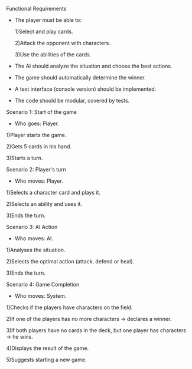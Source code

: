 Functional Requirements

 - The player must be able to:

   1)Select and play cards.

   2)Attack the opponent with characters.

   3)Use the abilities of the cards.

 - The AI should analyze the situation and choose the best actions.

 - The game should automatically determine the winner.

 - A text interface (console version) should be implemented.

 - The code should be modular, covered by tests.


Scenario 1: Start of the game
 - Who goes: Player.

  1)Player starts the game.

  2)Gets 5 cards in his hand.

  3)Starts a turn.

Scenario 2: Player's turn
 - Who moves: Player.

  1)Selects a character card and plays it.

  2)Selects an ability and uses it.

  3)Ends the turn.

Scenario 3: AI Action

 - Who moves: AI.

  1)Analyses the situation.

  2)Selects the optimal action (attack, defend or heal).

  3)Ends the turn.

Scenario 4: Game Completion

 - Who moves: System.

  1)Checks if the players have characters on the field.

  2)If one of the players has no more characters → declares a winner.

  3)If both players have no cards in the deck, but one player has characters → he wins.

  4)Displays the result of the game.

  5)Suggests starting a new game.
